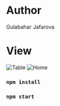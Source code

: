 # Author

Gulabahar Jafarova

# View

<img src="https://github.com/jafarovagulbahar/UsersTable_CRUD/blob/master/src/assets/image/crud.jpg" alt="Table" />
<img src="https://github.com/jafarovagulbahar/UsersTable_CRUD/blob/master/src/assets/image/front.jpg" alt="Home" />

### `npm install`

### `npm start`


